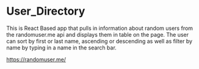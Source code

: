# User_Directory
This is React Based app that pulls in information about random users from the randomuser.me api and displays them in table on the page. The user can sort by first or last name, ascending or descending as well as filter by name by typing in a name in the search bar. 

https://randomuser.me/